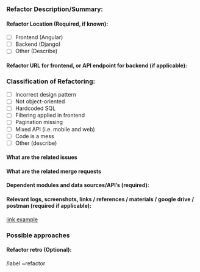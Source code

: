 ### Refactor Description/Summary:

<!-- Summarize issue to be refactored and why -->

#### Refactor Location (Required, if known):

<!--  add tag(frontend/backend etc, or more detailed explanation, link to relevant code if needed/possible) -->

<!--  Refactoring location-->

- [ ] Frontend (Angular)
- [ ] Backend (Django)
- [ ] Other (Describe)

#### Refactor URL for frontend, or API endpoint for backend (if applicable):

<!--  frontend URL or backend endpoint path -->

### Classification of Refactoring:

<!--  Possible Refactoring classifications -->

- [ ] Incorrect design pattern
- [ ] Not object-oriented
- [ ] Hardcoded SQL
- [ ] Filtering applied in frontend
- [ ] Pagination missing
- [ ] Mixed API (i.e. mobile and web)
- [ ] Code is a mess
- [ ] Other (describe)

#### What are the related issues

<!--    Issues may be linked with # for example #30 is issue 30 -->

#### What are the related merge requests

<!--    Merge requests may be linked with ! for example !10 for merge request 10 -->

#### Dependent modules and data sources/API’s (required):

<!--  	What modules and API’s or data sources does this refactoring involve (best effort) -->

<!--    issues may be linked with # for example #30 is issue 30 -->

#### Relevant logs, screenshots, links / references / materials / google drive / postman (required if applicable):


<!-- Paste any relevant logs or external links - please use code blocks (```) to format console output, logs, and code
 as it's tough to read otherwise. -->

[link example](https://www.reddit.com)

### Possible approaches

<!-- How would you recommend going about this refactoring task, is there anything you have tried so far? -->

#### Refactor retro (Optional):

<!-- After fixing this bug did you learn of other similar bugs in the program, or something totally unrelated which deserves attention? -->


/label ~refactor

